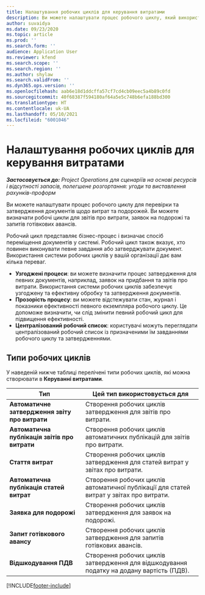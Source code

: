 ```yaml
---
title: Налаштування робочих циклів для керування витратами
description: Ви можете налаштувати процес робочого циклу, який використовуватиметься для перевірки та затвердження документів щодо витрат та подорожей.
author: suvaidya
ms.date: 09/23/2020
ms.topic: article
ms.prod: ''
ms.search.form: ''
audience: Application User
ms.reviewer: kfend
ms.search.scope: ''
ms.search.region: ''
ms.author: shylaw
ms.search.validFrom: ''
ms.dyn365.ops.version: ''
ms.openlocfilehash: aab6e18d1ddcffa57cf7cd4cb09eec5a4b89c0fd
ms.sourcegitcommit: 40f68387f594180af64a5e5c748b6efa188bd300
ms.translationtype: HT
ms.contentlocale: uk-UA
ms.lasthandoff: 05/10/2021
ms.locfileid: "6001046"
---
```

# <a name="set-up-workflows-for-expense-management"></a>Налаштування робочих циклів для керування витратами

_**Застосовується до:** Project Operations для сценаріїв на основі ресурсів і відсутності запасів, полегшене розгортання: угоди та виставлення рахунків-проформ_

Ви можете налаштувати процес робочого циклу для перевірки та затвердження документів щодо витрат та подорожей. Ви можете визначати робочі цикли для звітів про витрати, заявок на подорожі та запитів готівкових авансів.

Робочий цикл представляє бізнес-процес і визначає спосіб переміщення документів у системі. Робочий цикл також вказує, хто повинен виконувати певне завдання або затверджувати документ. Використання системи робочих циклів у вашій організації дає вам кілька переваг.

- **Узгоджені процеси**: ви можете визначити процес затвердження для певних документів, наприклад, заявок на придбання та звітів про витрати. Використання системи робочих циклів забезпечує узгоджену та ефективну обробку та затвердження документів.
- **Прозорість процесу**: ви можете відстежувати стан, журнал і показники ефективності певного екземпляра робочого циклу. Це допоможе визначити, чи слід змінити певний робочий цикл для підвищення ефективності.
- **Централізований робочий список**: користувачі можуть переглядати централізований робочий список із призначеними їм завданнями робочого циклу та затвердженнями. 

## <a name="workflow-types"></a>Типи робочих циклів

У наведеній нижче таблиці перелічені типи робочих циклів, які можна створювати в **Керуванні витратами**.


|              <strong>Тип</strong>              |                   <strong>Цей тип використовується для</strong>                   |
|-------------------------------------------------|-----------------------------------------------------------------------|
|   <strong>Автоматичне затвердження звіту про витрати</strong> |            Створення робочих циклів затвердження для звітів про витрати.             |
|  <strong>Автоматична публікація звітів про витрати</strong>   |        Створення робочих циклів автоматичних публікацій для звітів про витрати.        |
|       <strong>Стаття витрат</strong>        |     Створення робочих циклів затвердження для статей витрат у звітах про витрати.      |
| <strong>Автоматична публікація статей витрат</strong> | Створення робочих циклів автоматичної публікації для статей витрат у звітах про витрати. |
|       <strong>Заявка для подорожі</strong>       |          Створення робочих циклів затвердження для заявок на подорожі.           |
|      <strong>Запит готівкового авансу</strong>      |         Створення робочих циклів затвердження для запитів готівкових авансів.          |
|        <strong>Відшкодування ПДВ</strong>        | Створення робочих циклів затвердження для відшкодування податку на додану вартість (ПДВ).  |


[!INCLUDE[footer-include](../includes/footer-banner.md)]